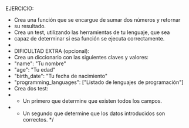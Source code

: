 EJERCICIO:
* Crea una función que se encargue de sumar dos números y retornar
* su resultado.
* Crea un test, utilizando las herramientas de tu lenguaje, que sea
* capaz de determinar si esa función se ejecuta correctamente.
*
* DIFICULTAD EXTRA (opcional):
* Crea un diccionario con las siguientes claves y valores:
* "name": "Tu nombre"
* "age": "Tu edad"
* "birth_date": "Tu fecha de nacimiento"
* "programming_languages": ["Listado de lenguajes de programación"]
* Crea dos test:
* - Un primero que determine que existen todos los campos.
* - Un segundo que determine que los datos introducidos son correctos.
*/